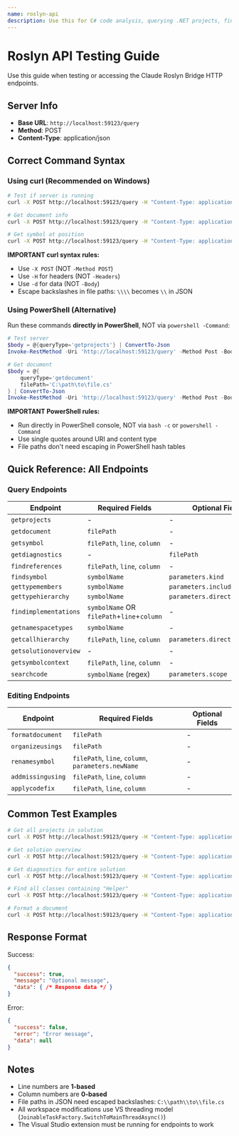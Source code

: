 ```yaml
---
name: roslyn-api
description: Use this for C# code analysis, querying .NET projects, finding symbols, getting diagnostics, or any Roslyn/semantic analysis tasks using the bridge server
---
```


# Roslyn API Testing Guide

Use this guide when testing or accessing the Claude Roslyn Bridge HTTP endpoints.

## Server Info
- **Base URL**: `http://localhost:59123/query`
- **Method**: POST
- **Content-Type**: application/json

## Correct Command Syntax

### Using curl (Recommended on Windows)

```bash
# Test if server is running
curl -X POST http://localhost:59123/query -H "Content-Type: application/json" -d "{\"queryType\":\"getprojects\"}"

# Get document info
curl -X POST http://localhost:59123/query -H "Content-Type: application/json" -d "{\"queryType\":\"getdocument\",\"filePath\":\"C:\\\\path\\\\to\\\\file.cs\"}"

# Get symbol at position
curl -X POST http://localhost:59123/query -H "Content-Type: application/json" -d "{\"queryType\":\"getsymbol\",\"filePath\":\"C:\\\\Users\\\\AJ\\\\Desktop\\\\PepLib\\\\PepLib\\\\Program.cs\",\"line\":10,\"column\":5}"
```

**IMPORTANT curl syntax rules:**
- Use `-X POST` (NOT `-Method POST`)
- Use `-H` for headers (NOT `-Headers`)
- Use `-d` for data (NOT `-Body`)
- Escape backslashes in file paths: `\\\\` becomes `\\` in JSON

### Using PowerShell (Alternative)

Run these commands **directly in PowerShell**, NOT via `powershell -Command`:

```powershell
# Test server
$body = @{queryType='getprojects'} | ConvertTo-Json
Invoke-RestMethod -Uri 'http://localhost:59123/query' -Method Post -Body $body -ContentType 'application/json'

# Get document
$body = @{
    queryType='getdocument'
    filePath='C:\path\to\file.cs'
} | ConvertTo-Json
Invoke-RestMethod -Uri 'http://localhost:59123/query' -Method Post -Body $body -ContentType 'application/json'
```

**IMPORTANT PowerShell rules:**
- Run directly in PowerShell console, NOT via `bash -c` or `powershell -Command`
- Use single quotes around URI and content type
- File paths don't need escaping in PowerShell hash tables

## Quick Reference: All Endpoints

### Query Endpoints

| Endpoint | Required Fields | Optional Fields |
|----------|----------------|-----------------|
| `getprojects` | - | - |
| `getdocument` | `filePath` | - |
| `getsymbol` | `filePath`, `line`, `column` | - |
| `getdiagnostics` | - | `filePath` |
| `findreferences` | `filePath`, `line`, `column` | - |
| `findsymbol` | `symbolName` | `parameters.kind` |
| `gettypemembers` | `symbolName` | `parameters.includeInherited` |
| `gettypehierarchy` | `symbolName` | `parameters.direction` |
| `findimplementations` | `symbolName` OR `filePath`+`line`+`column` | - |
| `getnamespacetypes` | `symbolName` | - |
| `getcallhierarchy` | `filePath`, `line`, `column` | `parameters.direction` |
| `getsolutionoverview` | - | - |
| `getsymbolcontext` | `filePath`, `line`, `column` | - |
| `searchcode` | `symbolName` (regex) | `parameters.scope` |

### Editing Endpoints

| Endpoint | Required Fields | Optional Fields |
|----------|----------------|-----------------|
| `formatdocument` | `filePath` | - |
| `organizeusings` | `filePath` | - |
| `renamesymbol` | `filePath`, `line`, `column`, `parameters.newName` | - |
| `addmissingusing` | `filePath`, `line`, `column` | - |
| `applycodefix` | `filePath`, `line`, `column` | - |

## Common Test Examples

```bash
# Get all projects in solution
curl -X POST http://localhost:59123/query -H "Content-Type: application/json" -d "{\"queryType\":\"getprojects\"}"

# Get solution overview
curl -X POST http://localhost:59123/query -H "Content-Type: application/json" -d "{\"queryType\":\"getsolutionoverview\"}"

# Get diagnostics for entire solution
curl -X POST http://localhost:59123/query -H "Content-Type: application/json" -d "{\"queryType\":\"getdiagnostics\"}"

# Find all classes containing "Helper"
curl -X POST http://localhost:59123/query -H "Content-Type: application/json" -d "{\"queryType\":\"searchcode\",\"symbolName\":\".*Helper\",\"parameters\":{\"scope\":\"classes\"}}"

# Format a document
curl -X POST http://localhost:59123/query -H "Content-Type: application/json" -d "{\"queryType\":\"formatdocument\",\"filePath\":\"C:\\\\path\\\\to\\\\file.cs\"}"
```

## Response Format

Success:
```json
{
  "success": true,
  "message": "Optional message",
  "data": { /* Response data */ }
}
```

Error:
```json
{
  "success": false,
  "error": "Error message",
  "data": null
}
```

## Notes

- Line numbers are **1-based**
- Column numbers are **0-based**
- File paths in JSON need escaped backslashes: `C:\\path\\to\\file.cs`
- All workspace modifications use VS threading model (`JoinableTaskFactory.SwitchToMainThreadAsync()`)
- The Visual Studio extension must be running for endpoints to work
